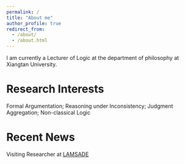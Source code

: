 ```yaml
---
permalink: /
title: "About me"
author_profile: true
redirect_from: 
  - /about/
  - /about.html
---
```


I am currently a Lecturer of Logic  at the department of philosophy at  Xiangtan University.

Research Interests
======
Formal Argumentation; Reasoning under Inconsistency; Judgment Aggregation; Non-classical Logic

Recent News
======

Visiting Researcher at [LAMSADE](https://www.lamsade.dauphine.fr/fr.html) 